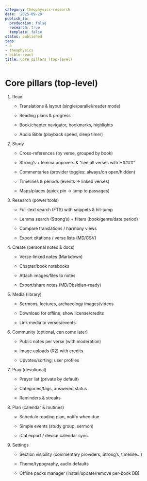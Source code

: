 ```yaml
---
category: theophysics-research
date: '2025-09-28'
publish_to:
  production: false
  research: true
  template: false
status: published
tags:
- o
- theophysics
- bible-react
title: Core pillars (top-level)
---
```

   
# Core pillars (top-level)   
   
1. Read   
       
   
    - Translations & layout (single/parallel/reader mode)   
           
   
    - Reading plans & progress   
           
   
    - Book/chapter navigator, bookmarks, highlights   
           
   
    - Audio Bible (playback speed, sleep timer)   
           
2. Study   
       
   
    - Cross-references (by verse, grouped by book)   
           
   
    - Strong’s + lemma popovers & “see all verses with H####”   
           
   
    - Commentaries (provider toggles: always/on open/hidden)   
           
   
    - Timelines & periods (events → linked verses)   
           
   
    - Maps/places (quick pin → jump to passages)   
           
3. Research (power tools)   
       
   
    - Full-text search (FTS) with snippets & hit-jump   
           
   
    - Lemma search (Strong’s) + filters (book/genre/date period)   
           
   
    - Compare translations / harmony views   
           
   
    - Export citations / verse lists (MD/CSV)   
           
4. Create (personal notes & docs)   
       
   
    - Verse-linked notes (Markdown)   
           
   
    - Chapter/book notebooks   
           
   
    - Attach images/files to notes   
           
   
    - Export/share notes (MD/Obsidian-ready)   
           
5. Media (library)   
       
   
    - Sermons, lectures, archaeology images/videos   
           
   
    - Download for offline; show license/credits   
           
   
    - Link media to verses/events   
           
6. Community (optional, can come later)   
       
   
    - Public notes per verse (with moderation)   
           
   
    - Image uploads (R2) with credits   
           
   
    - Upvotes/sorting; user profiles   
           
7. Pray (devotional)   
       
   
    - Prayer list (private by default)   
           
   
    - Categories/tags, answered status   
           
   
    - Reminders & streaks   
           
8. Plan (calendar & routines)   
       
   
    - Schedule reading plan, notify when due   
           
   
    - Simple events (study group, sermon)   
           
   
    - iCal export / device calendar sync   
           
9. Settings   
       
   
    - Section visibility (commentary providers, Strong’s, timeline…)   
           
   
    - Theme/typography, audio defaults   
           
   
    - Offline packs manager (install/update/remove per-book DB)